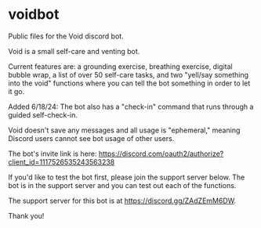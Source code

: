 # voidbot

Public files for the Void discord bot.

Void is a small self-care and venting bot.

Current features are: a grounding exercise, breathing exercise, digital bubble wrap, a list of over 50 self-care tasks, and two "yell/say something into the void" functions where you can tell the bot something in order to let it go.

Added 6/18/24: The bot also has a "check-in" command that runs through a guided self-check-in.

Void doesn't save any messages and all usage is "ephemeral," meaning Discord users cannot see bot usage of other users.

The bot's invite link is here: https://discord.com/oauth2/authorize?client_id=1117526535243563238

If you'd like to test the bot first, please join the support server below. The bot is in the support server and you can test out each of the functions.

The support server for this bot is at https://discord.gg/ZAdZEmM6DW.

Thank you!
